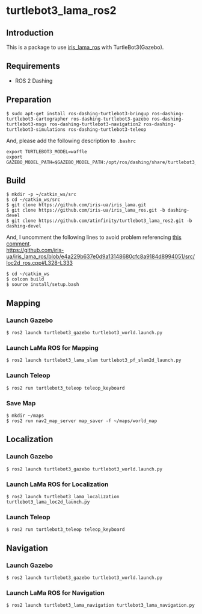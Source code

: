 # turtlebot3_lama_ros2

## Introduction
This is a package to use [iris_lama_ros](https://github.com/iris-ua/iris_lama_ros) with TurtleBot3(Gazebo).

## Requirements

- ROS 2 Dashing

## Preparation
```
$ sudo apt-get install ros-dashing-turtlebot3-bringup ros-dashing-turtlebot3-cartographer ros-dashing-turtlebot3-gazebo ros-dashing-turtlebot3-msgs ros-dashing-turtlebot3-navigation2 ros-dashing-turtlebot3-simulations ros-dashing-turtlebot3-teleop
```

And, please add the following description to `.bashrc`

```
export TURTLEBOT3_MODEL=waffle
export GAZEBO_MODEL_PATH=$GAZEBO_MODEL_PATH:/opt/ros/dashing/share/turtlebot3_gazebo/models
```

## Build

```
$ mkdir -p ~/catkin_ws/src
$ cd ~/catkin_ws/src
$ git clone https://github.com/iris-ua/iris_lama.git
$ git clone https://github.com/iris-ua/iris_lama_ros.git -b dashing-devel
$ git clone https://github.com/atinfinity/turtlebot3_lama_ros2.git -b dashing-devel
```

And, I uncomment the following lines to avoid problem referencing [this comment](https://github.com/iris-ua/iris_lama_ros/blob/e4a229b637e0d9a13148680cfc8a9184d8994051/start.sh#L32-L34).  
<https://github.com/iris-ua/iris_lama_ros/blob/e4a229b637e0d9a13148680cfc8a9184d8994051/src/loc2d_ros.cpp#L328-L333>

```
$ cd ~/catkin_ws
$ colcon build
$ source install/setup.bash
```

## Mapping
### Launch Gazebo

```
$ ros2 launch turtlebot3_gazebo turtlebot3_world.launch.py
```

### Launch LaMa ROS for Mapping

```
$ ros2 launch turtlebot3_lama_slam turtlebot3_pf_slam2d_launch.py
```

### Launch Teleop

```
$ ros2 run turtlebot3_teleop teleop_keyboard
```

### Save Map

```
$ mkdir ~/maps
$ ros2 run nav2_map_server map_saver -f ~/maps/world_map
```

## Localization
### Launch Gazebo

```
$ ros2 launch turtlebot3_gazebo turtlebot3_world.launch.py
```

### Launch LaMa ROS for Localization

```
$ ros2 launch turtlebot3_lama_localization turtlebot3_lama_loc2d_launch.py
```

### Launch Teleop

```
$ ros2 run turtlebot3_teleop teleop_keyboard
```

## Navigation
### Launch Gazebo

```
$ ros2 launch turtlebot3_gazebo turtlebot3_world.launch.py
```

### Launch LaMa ROS for Navigation

```
$ ros2 launch turtlebot3_lama_navigation turtlebot3_lama_navigation.py
```
